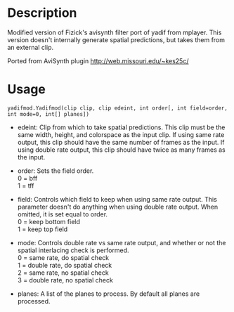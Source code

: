 Description
===========

Modified version of Fizick's avisynth filter port of yadif from mplayer. This version doesn't internally generate spatial predictions, but takes them from an external clip.

Ported from AviSynth plugin http://web.missouri.edu/~kes25c/


Usage
=====

    yadifmod.Yadifmod(clip clip, clip edeint, int order[, int field=order, int mode=0, int[] planes])

- edeint: Clip from which to take spatial predictions. This clip must be the same width, height, and colorspace as the input clip. If using same rate output, this clip should have the same number of frames as the input. If using double rate output, this clip should have twice as many frames as the input.

- order: Sets the field order.<br />
0 = bff<br />
1 = tff

- field: Controls which field to keep when using same rate output. This parameter doesn't do anything when using double rate output. When omitted, it is set equal to order.<br />
0 = keep bottom field<br />
1 = keep top field

- mode: Controls double rate vs same rate output, and whether or not the spatial interlacing check is performed.<br />
0 = same rate, do spatial check<br />
1 = double rate, do spatial check<br />
2 = same rate, no spatial check<br />
3 = double rate, no spatial check

- planes: A list of the planes to process. By default all planes are processed.
